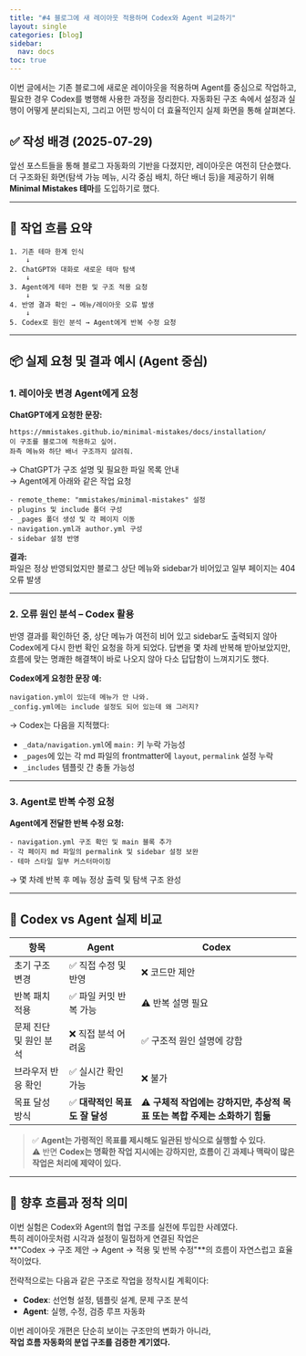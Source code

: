 ```yaml
---
title: "#4 블로그에 새 레이아웃 적용하며 Codex와 Agent 비교하기"
layout: single
categories: [blog]
sidebar:
  nav: docs
toc: true
---
```


이번 글에서는 기존 블로그에 새로운 레이아웃을 적용하며 Agent를 중심으로 작업하고, 필요한 경우 Codex를 병행해 사용한 과정을 정리한다. 자동화된 구조 속에서 설정과 실행이 어떻게 분리되는지, 그리고 어떤 방식이 더 효율적인지 실제 화면을 통해 살펴본다.

## ✅ 작성 배경 (2025-07-29)

앞선 포스트들을 통해 블로그 자동화의 기반을 다졌지만, 레이아웃은 여전히 단순했다.\
더 구조화된 화면(탐색 가능 메뉴, 시각 중심 배치, 하단 배너 등)을 제공하기 위해 **Minimal Mistakes 테마**를 도입하기로 했다.

---

## 🧩 작업 흐름 요약

```
1. 기존 테마 한계 인식
    ↓
2. ChatGPT와 대화로 새로운 테마 탐색
    ↓
3. Agent에게 테마 전환 및 구조 적용 요청
    ↓
4. 반영 결과 확인 → 메뉴/레이아웃 오류 발생
    ↓
5. Codex로 원인 분석 → Agent에게 반복 수정 요청
```

---

## 📦 실제 요청 및 결과 예시 (Agent 중심)

### 1. 레이아웃 변경 Agent에게 요청

**ChatGPT에게 요청한 문장:**

```
https://mmistakes.github.io/minimal-mistakes/docs/installation/
이 구조를 블로그에 적용하고 싶어.
좌측 메뉴와 하단 배너 구조까지 살려줘.
```

→ ChatGPT가 구조 설명 및 필요한 파일 목록 안내\
→ Agent에게 아래와 같은 작업 요청

```text
- remote_theme: "mmistakes/minimal-mistakes" 설정
- plugins 및 include 폴더 구성
- _pages 폴더 생성 및 각 페이지 이동
- navigation.yml과 author.yml 구성
- sidebar 설정 반영
```

**결과:**\
파일은 정상 반영되었지만 블로그 상단 메뉴와 sidebar가 비어있고 일부 페이지는 404 오류 발생

---

### 2. 오류 원인 분석 – Codex 활용



반영 결과를 확인하던 중, 상단 메뉴가 여전히 비어 있고 sidebar도 출력되지 않아 Codex에게 다시 한번 확인 요청을 하게 되었다. 답변을 몇 차례 반복해 받아보았지만, 흐름에 맞는 명쾌한 해결책이 바로 나오지 않아 다소 답답함이 느껴지기도 했다.

**Codex에게 요청한 문장 예:**

```
navigation.yml이 있는데 메뉴가 안 나와.
_config.yml에는 include 설정도 되어 있는데 왜 그러지?
```

→ Codex는 다음을 지적했다:

- `_data/navigation.yml`에 `main:` 키 누락 가능성
- `_pages`에 있는 각 md 파일의 frontmatter에 `layout`, `permalink` 설정 누락
- `_includes` 템플릿 간 충돌 가능성

---

### 3. Agent로 반복 수정 요청

**Agent에게 전달한 반복 수정 요청:**

```
- navigation.yml 구조 확인 및 main 블록 추가
- 각 페이지 md 파일의 permalink 및 sidebar 설정 보완
- 테마 스타일 일부 커스터마이징
```

→ 몇 차례 반복 후 메뉴 정상 출력 및 탐색 구조 완성

---

## 🔧 Codex vs Agent 실제 비교

| 항목            | Agent               | Codex                                         |
| ------------- | ------------------- | --------------------------------------------- |
| 초기 구조 변경      | ✅ 직접 수정 및 반영        | ❌ 코드만 제안                                      |
| 반복 패치 적용      | ✅ 파일 커밋 반복 가능       | ⚠ 반복 설명 필요                                    |
| 문제 진단 및 원인 분석 | ❌ 직접 분석 어려움         | ✅ 구조적 원인 설명에 강함                               |
| 브라우저 반응 확인    | ✅ 실시간 확인 가능         | ❌ 불가                                          |
| 목표 달성 방식      | ✅ **대략적인 목표도 잘 달성** | ⚠ **구체적 작업에는 강하지만, 추상적 목표 또는 복합 주제는 소화하기 힘듦** |

> ✅ **Agent는 가령적인 목표를 제시해도 일관된 방식으로 실행할 수 있다.**\
> ⚠ 반면 **Codex는 명확한 작업 지시에는 강하지만, 흐름이 긴 과제나 맥락이 많은 작업은 처리에 제약이 있다.**

---

## 📍 향후 흐름과 정착 의미

이번 실험은 Codex와 Agent의 협업 구조를 실전에 투입한 사례였다.\
특히 레이아웃처럼 시각과 설정이 밀접하게 연결된 작업은\
\*\*"Codex → 구조 제안 → Agent → 적용 및 반복 수정"\*\*의 흐름이 자연스럽고 효율적이었다.

전략적으로는 다음과 같은 구조로 작업을 정착시킬 계획이다:

- **Codex**: 선언형 설정, 템플릿 설계, 문제 구조 분석
- **Agent**: 실행, 수정, 검증 루프 자동화

이번 레이아웃 개편은 단순히 보이는 구조만의 변화가 아니라,\
**작업 흐름 자동화의 분업 구조를 검증한 계기였다.**

